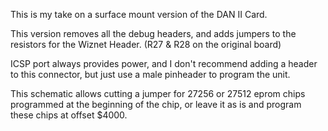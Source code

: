 This is my take on a surface mount version of the DAN II Card.

This version removes all the debug headers, and adds jumpers to the resistors for the Wiznet Header. (R27 & R28 on the original board)

ICSP port always provides power, and I don't recommend adding a header to this connector, but just use a male pinheader to program the unit.

This schematic allows cutting a jumper for 27256 or 27512 eprom chips programmed at the beginning of the chip, or leave it as is and program these chips at offset $4000.

 
